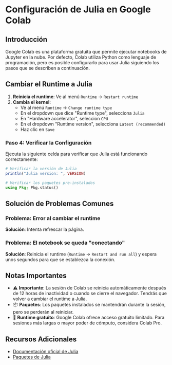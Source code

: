 # Configuración de Julia en Google Colab

## Introducción

Google Colab es una plataforma gratuita que permite ejecutar notebooks de Jupyter en la nube. Por defecto, Colab utiliza Python como lenguaje de programación, pero es posible configurarlo para usar Julia siguiendo los pasos que se describen a continuación.

## Cambiar el Runtime a Julia

1. **Reinicia el runtime**: Ve al menú `Runtime` → `Restart runtime`
2. **Cambia el kernel**:
   - Ve al menú `Runtime` → `Change runtime type`
   - En el dropdown que dice "Runtime type", selecciona `Julia`
   - En "Hardware accelerator", seleccion `CPU`
   - En el dropdown "Runtime version", selecciona `Latest (recommended)`
   - Haz clic en `Save`

### Paso 4: Verificar la Configuración

Ejecuta la siguiente celda para verificar que Julia está funcionando correctamente:

```julia
# Verificar la versión de Julia
println("Julia version: ", VERSION)

# Verificar los paquetes pre-instalados
using Pkg; Pkg.status()
```

## Solución de Problemas Comunes

### Problema: Error al cambiar el runtime

**Solución**: Intenta refrescar la página.

### Problema: El notebook se queda "conectando"

**Solución**: Reinicia el runtime (`Runtime` → `Restart and run all`) y espera unos segundos para que se establezca la conexión.

## Notas Importantes

- ⚠️ **Importante**: La sesión de Colab se reinicia automáticamente después de 12 horas de inactividad o cuando se cierre el navegador. Tendrás que volver a cambiar el runtime a Julia.
- 📦 **Paquetes**: Los paquetes instalados se mantendrán durante la sesión, pero se perderán al reiniciar.
- 🔄 **Runtime gratuito**: Google Colab ofrece acceso gratuito limitado. Para sesiones más largas o mayor poder de cómputo, considera Colab Pro.

## Recursos Adicionales

- [Documentación oficial de Julia](https://docs.julialang.org/)
- [Paquetes de Julia](https://juliapackages.com/)
